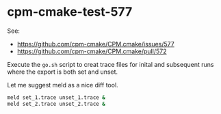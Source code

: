 # cpm-cmake-test-577

See:
- https://github.com/cpm-cmake/CPM.cmake/issues/577
- https://github.com/cpm-cmake/CPM.cmake/pull/572

Execute the `go.sh` script to creat trace files for inital and subsequent runs where the export is both set and unset.

Let me suggest meld as a nice diff tool.

```bash
meld set_1.trace unset_1.trace &
meld set_2.trace unset_2.trace &
```
